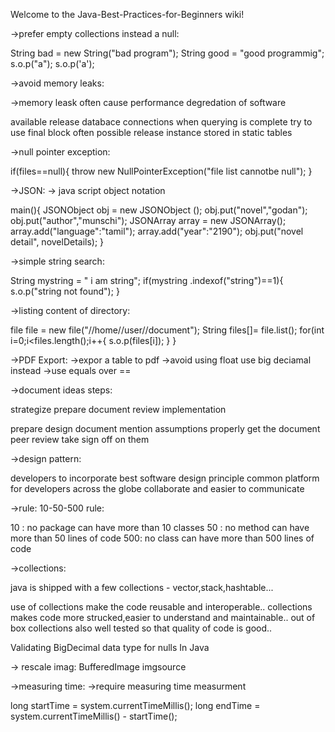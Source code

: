 Welcome to the Java-Best-Practices-for-Beginners wiki!



->prefer empty collections instead a null:

String bad = new String("bad program");
String good = "good programmig";
s.o.p("a");
s.o.p('a');


->avoid memory leaks:


->memory leask often cause performance degredation of software

available release databace connections when querying is complete
try to use final block often possible
release instance stored in static tables

->null pointer exception:

if(files==null){
throw new NullPointerException("file list cannotbe null");
}


->JSON: -> java script object notation

main(){
JSONObject obj = new JSONObject ();
obj.put("novel","godan");
obj.put("author","munschi");
JSONArray array = new JSONArray();
array.add("language":"tamil");
array.add("year":"2190");
obj.put("novel detail", novelDetails);
}

->simple string search:

String mystring = " i am string";
if(mystring .indexof("string")==1){
s.o.p("string not found");
}

->listing content of directory:

file file = new file("//home//user//document");
String files[]= file.list();
for(int i=0;i<files.length();i++{
s.o.p(files[i]);
}
}

->PDF Export:
->expor a table to pdf
->avoid using float use big deciamal instead
->use equals over ==

->document ideas steps:

strategize
prepare
document
review
implementation

prepare design document
mention assumptions properly
get the document peer review
take sign off on them

->design pattern:

developers to incorporate best software design principle
common platform for developers across the globe
collaborate and easier to communicate

->rule:
 10-50-500 rule:

10 : no package can have more than 10 classes
50 : no method can have more than 50 lines of code
500: no class can have more than 500 lines of code

->collections:

java is shipped with a few collections - vector,stack,hashtable...

use of collections make the code reusable and interoperable..
collections makes code more strucked,easier to understand and maintainable..
out of box collections also well tested so that quality of code is good..

Validating BigDecimal data type for nulls In Java

-> rescale imag:
    BufferedImage imgsource

->measuring time:
->require measuring time measurment

long startTime = system.currentTimeMillis();
long endTime = system.currentTimeMillis() - startTime();

